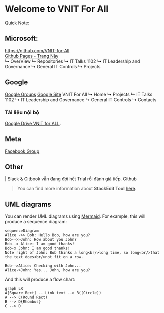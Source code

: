 # Welcome to VNIT For All
Quick Note:
## Microsoft:
https://github.com/VNIT-for-All  
[Github Pages - Trang Này](https://vnit-for-all.github.io)  
↳ OverView 
↳ Repositories
  ↳ IT Talks 1102
  ↳ IT Leadership and Governance
  ↳ General IT Controls	
↳ Projects

## Google
[Google Groups](https://groups.google.com/g/vnitforall/about)
[Google Site](https://sites.google.com/view/vnit-for-all)
VNIT For All 
↳ Home
↳ Projects
  ↳ IT Talks 1102
  ↳ IT Leadership and Governance
  ↳ General IT Controls	
↳ Contacts

### Tài liệu nội bộ
[Google Drive VNIT for ALL](https://drive.google.com/drive/folders/1_C4BUP3GatJ8kU0_kp7_eN7UHs4E76A_).

## Meta
[Facebook Group](https://www.facebook.com/groups/vietnamittalks)

## Other 
| Slack & Gitbook vẫn đang đợi hết Trial rồi đánh giá tiếp. Github

> You can find more information about **StackEdit Tool**  [here](https://stackedit.io/app#).


## UML diagrams

You can render UML diagrams using [Mermaid](https://mermaidjs.github.io/). For example, this will produce a sequence diagram:

```mermaid
sequenceDiagram
Alice ->> Bob: Hello Bob, how are you?
Bob-->>John: How about you John?
Bob--x Alice: I am good thanks!
Bob-x John: I am good thanks!
Note right of John: Bob thinks a long<br/>long time, so long<br/>that the text does<br/>not fit on a row.

Bob-->Alice: Checking with John...
Alice->John: Yes... John, how are you?
```

And this will produce a flow chart:

```mermaid
graph LR
A[Square Rect] -- Link text --> B((Circle))
A --> C(Round Rect)
B --> D{Rhombus}
C --> D
```
